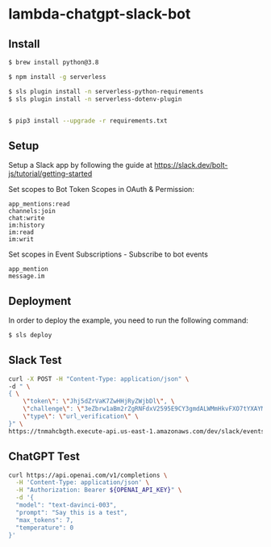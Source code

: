 # lambda-chatgpt-slack-bot

## Install

```bash
$ brew install python@3.8

$ npm install -g serverless

$ sls plugin install -n serverless-python-requirements
$ sls plugin install -n serverless-dotenv-plugin


$ pip3 install --upgrade -r requirements.txt
```

## Setup

Setup a Slack app by following the guide at https://slack.dev/bolt-js/tutorial/getting-started

Set scopes to Bot Token Scopes in OAuth & Permission:

```
app_mentions:read
channels:join
chat:write
im:history
im:read
im:writ
```

Set scopes in Event Subscriptions - Subscribe to bot events

```
app_mention
message.im
```

## Deployment

In order to deploy the example, you need to run the following command:

```bash
$ sls deploy
```

## Slack Test

```bash
curl -X POST -H "Content-Type: application/json" \
-d " \
{ \
    \"token\": \"Jhj5dZrVaK7ZwHHjRyZWjbDl\", \
    \"challenge\": \"3eZbrw1aBm2rZgRNFdxV2595E9CY3gmdALWMmHkvFXO7tYXAYM8P\", \
    \"type\": \"url_verification\" \
}" \
https://tnmahcbgth.execute-api.us-east-1.amazonaws.com/dev/slack/events
```

## ChatGPT Test

```bash
curl https://api.openai.com/v1/completions \
  -H 'Content-Type: application/json' \
  -H "Authorization: Bearer ${OPENAI_API_KEY}" \
  -d '{
  "model": "text-davinci-003",
  "prompt": "Say this is a test",
  "max_tokens": 7,
  "temperature": 0
}'
```
